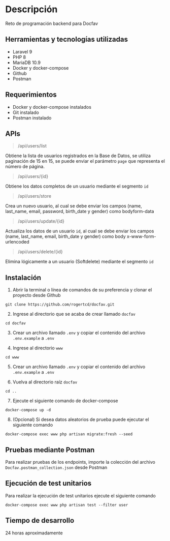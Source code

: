 # Descripción

Reto de programación backend para Docfav

## Herramientas y tecnologías utilizadas

- Laravel 9
- PHP 8
- MariaDB 10.9
- Docker y docker-compose
- Github
- Postman

## Requerimientos

- Docker y docker-compose instalados
- Git instalado
- Postman instalado

## APIs

> /api/users/list

Obtiene la lista de usuarios registrados en la Base de Datos, se utiliza paginación de 15 en 15, se puede enviar el parámetro `page` que representa el número de página. 
> /api/users/{id}

Obtiene los datos completos de un usuario mediante el segmento `id`
> /api/users/store

Crea un nuevo usuario, al cual se debe enviar los campos (name, last_name, email, password, birth_date y gender) como bodyform-data
> /api/users/update/{id}

Actualiza los datos de un usuario `id`, al cual se debe enviar los campos (name, last_name, email, birth_date y gender) como body x-www-form-urlencoded
> /api/users/delete/{id}

Elimina lógicamente a un usuario (Softdelete) mediante el segmento `id`

## Instalación

1. Abrir la terminal o línea de comandos de su preferencia y clonar el proyecto desde Github
```
git clone https://github.com/rogertcd/docfav.git
```
2. Ingrese al directorio que se acaba de crear llamado `docfav`
```
cd docfav
```
3. Crear un archivo llamado `.env` y copiar el contenido del archivo `.env.example` a `.env`


4. Ingrese al directorio `www`
```
cd www
```
5. Crear un archivo llamado `.env` y copiar el contenido del archivo `.env.example` a `.env`


6. Vuelva al directorio raíz `docfav`
```
cd ..
```
7. Ejecute el siguiente comando de docker-compose
```
docker-compose up -d
```

8. (Opcional) Si desea datos aleatorios de prueba puede ejecutar el siguiente comando
```
docker-compose exec www php artisan migrate:fresh --seed
```
## Pruebas mediante Postman

Para realizar pruebas de los endpoints, importe la colección del archivo `Docfav.postman_collection.json` desde Postman 

## Ejecución de test unitarios
Para realizar la ejecución de test unitarios ejecute el siguiente comando
```
docker-compose exec www php artisan test --filter user
```

## Tiempo de desarrollo

24 horas aproximadamente